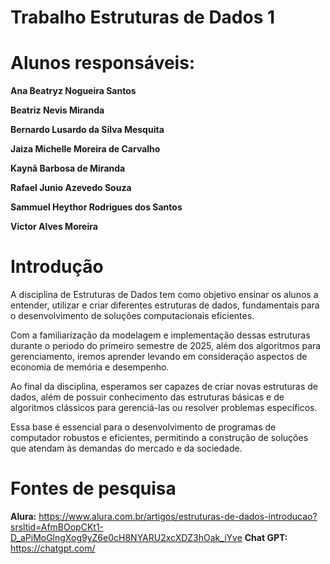 # Trabalho Estruturas de Dados 1

# Alunos responsáveis:

**Ana Beatryz Nogueira Santos**

**Beatriz Nevis Miranda**

**Bernardo Lusardo da Silva Mesquita**

**Jaiza Michelle Moreira de Carvalho**

**Kaynã Barbosa de Miranda**

**Rafael Junio Azevedo Souza**

**Sammuel Heythor Rodrigues dos Santos**

**Victor Alves Moreira**


# Introdução

A disciplina de Estruturas de Dados tem como objetivo ensinar os alunos a entender, utilizar e criar diferentes estruturas de dados, fundamentais para o desenvolvimento de soluções computacionais eficientes. 

Com a familiarização da modelagem e implementação dessas estruturas durante o periodo do primeiro semestre de 2025, além dos algoritmos para gerenciamento, iremos aprender levando em consideração aspectos de economia de memória e desempenho. 

Ao final da disciplina, esperamos ser capazes de criar novas estruturas de dados, além de possuir conhecimento das estruturas básicas e de algoritmos clássicos para gerenciá-las ou resolver problemas específicos. 

 Essa base é essencial para o desenvolvimento de programas de computador robustos e eficientes, permitindo a construção de soluções que atendam às demandas do mercado e da sociedade.

# Fontes de pesquisa

**Alura:** https://www.alura.com.br/artigos/estruturas-de-dados-introducao?srsltid=AfmBOopCKt1-D_aPiMoGlngXog9yZ6e0cH8NYARU2xcXDZ3hOak_iYve
**Chat GPT:** https://chatgpt.com/
